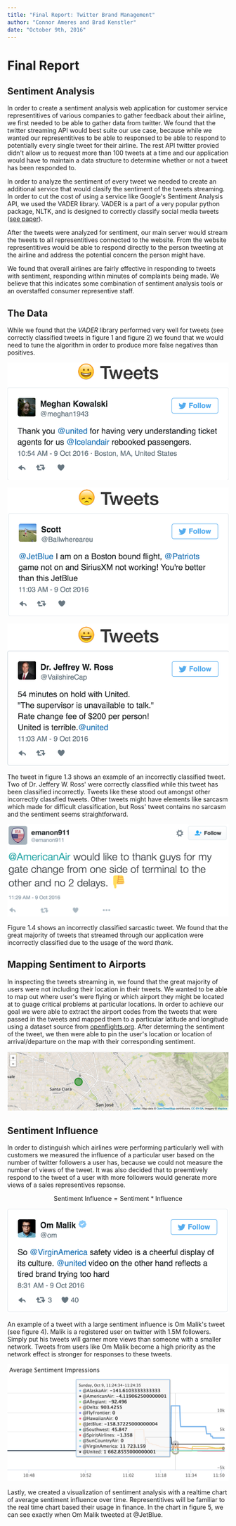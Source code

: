 ```yaml
---
title: "Final Report: Twitter Brand Management"
author: "Connor Ameres and Brad Kenstler"
date: "October 9th, 2016"
---
```

# Final Report

## Sentiment Analysis
In order to create a sentiment analysis web application for customer
service representitives of various companies to gather feedback about
their airline, we first needed to be able to gather data from twitter.
We found that the twitter streaming API would best suite our use case,
because while we wanted our representitives to be able to responsed to
be able to respond to potentially every single tweet for their airline.
The rest API twitter provied didn't allow us to request more than 100
tweets at a time and our application would have to maintain a data structure
to determine whether or not a tweet has been responded to.

In order to analyze the sentiment of every tweet we needed to create
an additional service that would clasify the sentiment of the tweets
streaming. In order to cut the cost of using a service like Google's
Sentiment Analysis API, we used the VADER library. VADER is a part
of a very popular python package, NLTK, and is designed to correctly
classify social media tweets ([see paper](http://comp.social.gatech.edu/papers/icwsm14.vader.hutto.pdf)).

After the tweets were analyzed for sentiment, our main server would
stream the tweets to all representitives connected to the website.
From the website representitives would be able to respond directly
to the person tweeting at the airline and address the potential concern
the person might have.

We found that overall airlines are fairly effective in responding to
tweets with sentiment, responding within minutes of complaints being made.
We believe that this indicates some combination of sentiment analysis tools
or an overstaffed consumer representive staff.

## The Data
While we found that the *VADER* library performed very well for tweets
(see correctly classified tweets in figure 1 and figure 2)
we found that we would need to tune the algorithm in order to
produce more false negatives than positives.

![Correctly Classified Positive Tweet](images/correct_positive.png)

![Correctly Classified Negative Tweet](images/correct_negative.png)

![Incorrectly Classified Positive Tweet](images/incorrect_positive.png)

The tweet in figure 1.3 shows an example of an incorrectly classified tweet.
Two of Dr. Jeffery W. Ross' were correctly classified while this tweet has
been classified incorrectly. Tweets like these stood out amongst other
incorrectly classfied tweets. Other tweets might have elements like sarcasm
which made for difficult classification, but Ross' tweet contains no sarcasm
and the sentiment seems straightforward.

![Incorrectly Classified Sarcastic Tweet](images/sarcasm.png)

Figure 1.4 shows an incorrectly classified sarcastic tweet. We found that
the great majority of tweets that streamed through our application were
incorrectly classified due to the usage of the word *thank*.


## Mapping Sentiment to Airports
In inspecting the tweets streaming in, we found that the great majority
of users were not including their location in their tweets. We wanted to
be able to map out where user's were flying or which airport they might
be located at to guage critical problems at particular locations. In order
to achieve our goal we were able to extract the airport codes from the
tweets that were passed in the tweets and mapped them to a particular
latitude and longitude using a dataset source from [openflights.org](http://openflights.org/data.html).
After determing the sentiment of the tweet, we then were able to
pin the user's location or location of arrival/departure on the map
with their corresponding sentiment.

![Pinning A Positive Tweet on The Map](images/map.png)

## Sentiment Influence
In order to distinguish which airlines were performing particularly well with
customers we measured the influence of a particular user based on the number
of twitter followers a user has, because we could not measure the number of
views of the tweet. It was also decided that to preemtively respond to the
tweet of a user with more followers would generate more views of a sales
representives repsonse.

$$\text{Sentiment Influence} = \text{Sentiment} * \text{Influence}$$

![Om Malik's Tweet](images/malik.png)

An example of a tweet with a large sentiment influence is Om Malik's tweet (see figure 4).
Malik is a registered user on twitter with 1.5M followers. Simply put
his tweets will garner more views than someone with a smaller network.
Tweets from users like Om Malik become a high priority as the network effect
is stronger for responses to these tweets.

![Sentiment Influence Chart](images/chart.png)

Lastly, we created a visualization of sentiment analysis with a realtime chart of
average sentiment influence over time.
Representitives will be familiar to the real time chart based their usage in finance.
In the chart in figure 5, we can see exactly when Om Malik tweeted at @JetBlue.
